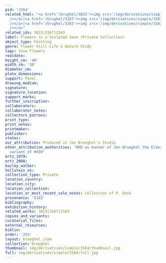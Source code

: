 ```yaml
---
pid: '3164'
related_html: "<a href='/brughel/3823'><img src='/img/derivatives/simple/3823/thumbnail.jpg'
  /></a>|<a href='/brughel/3167'><img src='/img/derivatives/simple/3167/thumbnail.jpg'
  /></a>|<a href='/brughel/3163'><img src='/img/derivatives/simple/3163/thumbnail.jpg'
  /></a>"
related_ids: 3823|3167|3163
label: Flowers in a Sculpted Vase (Private Collection)
object_type: Painting
genre: Flower Still-Life & Nature Study
tags: Vase Flowers
realdate: 
height_cm: '40'
width_cm: '30'
diameter_cm: 
plate_dimensions: 
support: Panel
drawing_medium: 
signature: 
signature_location: 
support_marks: 
further_inscription: 
collaborators: 
collaborator_notes: 
collectors_patrons: 
print_type: 
print_notes: 
printmaker: 
publisher: 
states: 
our_attribution: Produced in Jan Brueghel's Studio
other_attribution_authorities: 'RKD as manner of Jan Brueghel the Elder, Ertz 2008-10,
  variant of #459'
ertz_1979: 
ertz_2008: 
bailey_walker: 
hollstein_no: 
collection_type: Private
location_country: 
location_city: 
location_collection: 
location_or_most_recent_sale_notes: Collection of P. Donk
provenance: '5182'
bibliography: 
exhibition_history: 
related_works: 3823|3167|3163
copies_and_variants: 
curatorial_files: 
external_resources: 
biblio: 
order: '253'
layout: brueghel_item
collection: brueghel
thumbnail: img/derivatives/simple/3164/thumbnail.jpg
full: img/derivatives/simple/3164/full.jpg
---
```

